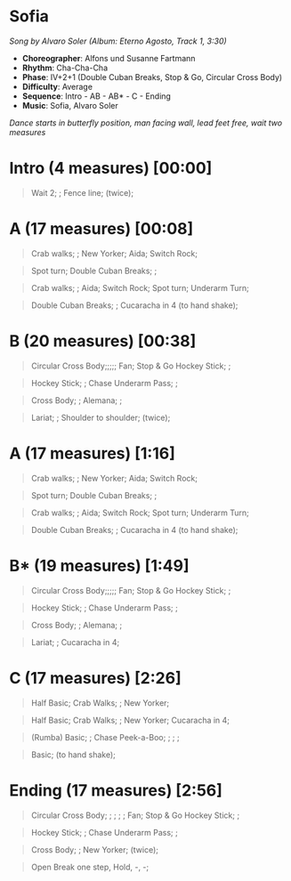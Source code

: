 # Sofia
*Song by Alvaro Soler (Album: Eterno Agosto, Track 1, 3:30)*

* **Choreographer**: Alfons und Susanne Fartmann
* **Rhythm**: Cha-Cha-Cha
* **Phase**: IV+2+1 (Double Cuban Breaks, Stop & Go, Circular Cross Body)
* **Difficulty**: Average
* **Sequence**: Intro - AB - AB* - C - Ending
* **Music**: Sofia, Alvaro Soler

*Dance starts in butterfly position, man facing wall, lead feet free, wait two measures*

# Intro (4 measures) [00:00]

> Wait 2; ; Fence line; (twice);

# A (17 measures) [00:08]

> Crab walks; ; New Yorker; Aida; Switch Rock;

> Spot turn; Double Cuban Breaks; ;

> Crab walks; ; Aida; Switch Rock; Spot turn; Underarm Turn;

> Double Cuban Breaks; ; Cucaracha in 4 (to hand shake);

# B (20 measures) [00:38]

> Circular Cross Body;;;;; Fan; Stop & Go Hockey Stick; ;

> Hockey Stick; ; Chase Underarm Pass; ;

> Cross Body; ; Alemana; ; 

> Lariat; ; Shoulder to shoulder; (twice);

# A (17 measures) [1:16]

> Crab walks; ; New Yorker; Aida; Switch Rock;

> Spot turn; Double Cuban Breaks; ;

> Crab walks; ; Aida; Switch Rock; Spot turn; Underarm Turn;

> Double Cuban Breaks; ; Cucaracha in 4 (to hand shake);

# B* (19 measures) [1:49]

> Circular Cross Body;;;;; Fan; Stop & Go Hockey Stick; ;

> Hockey Stick; ; Chase Underarm Pass; ;

> Cross Body; ; Alemana; ; 

> Lariat; ; Cucaracha in 4;

# C (17 measures) [2:26]

> Half Basic; Crab Walks; ; New Yorker;

> Half Basic; Crab Walks; ; New Yorker; Cucaracha in 4;

> (Rumba) Basic; ; Chase Peek-a-Boo; ; ; ;

> Basic; (to hand shake);

# Ending (17 measures) [2:56]

> Circular Cross Body; ; ; ; ; Fan; Stop & Go Hockey Stick; ;

> Hockey Stick; ; Chase Underarm Pass; ; 

> Cross Body; ; New Yorker; (twice);

> Open Break one step, Hold, -, -;

<meta name="x:audio-file" content="a/Alvaro Soler/Alvaro Soler - Sofia.mp3">
